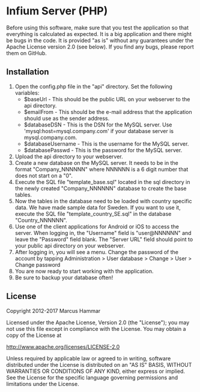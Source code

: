 Infium Server (PHP)
===================
Before using this software, make sure that you test the application so
that everything is calculated as expected. It is a big application and
there might be bugs in the code. It is provided "as is" without any
guarantees under the Apache License version 2.0 (see below). If you
find any bugs, please report them on GitHub.

Installation
------------
1. Open the config.php file in the "api" directory. Set the
   following variables:
   - $baseUrl - This should be the public URL on your webserver
     to the api directory.
   - $emailFrom - This should be the e-mail address that the
     application should use as the sender address.
   - $databaseDSN - This is the DSN for the MySQL server. Use
     'mysql:host=mysql.company.com' if your database server is
     mysql.company.com.
   - $databaseUsername - This is the username for the MySQL server.
   - $databasePasswd - This is the password for the MySQL server.
2. Upload the api directory to your webserver.
3. Create a new database on the MySQL server. It needs to be in the
   format "Company_NNNNNN" where NNNNNN is a 6 digit number that does
   not start on a "0".
4. Execute the SQL file "template_base.sql" located in the sql
   directory in the newly created "Company_NNNNNN" database to create
   the base tables.
5. Now the tables in the database need to be loaded with country
   specific data. We have made sample data for Sweden. If you want
   to use it, execute the SQL file "template_country_SE.sql" in the
   database "Country_NNNNNN".
6. Use one of the client applications for Android or iOS to access
   the server. When logging in, the "Username" field is "user@NNNNNN"
   and leave the "Password" field blank. The "Server URL" field should
   point to your public api directory on your webserver.
7. After logging in, you will see a menu. Change the password of the
   account by tapping Administration > User database > Change >
   User > Change password
8. You are now ready to start working with the application.
9. Be sure to backup your database often!

License
-------
Copyright 2012-2017 Marcus Hammar

Licensed under the Apache License, Version 2.0 (the "License");
you may not use this file except in compliance with the License.
You may obtain a copy of the License at

<http://www.apache.org/licenses/LICENSE-2.0>

Unless required by applicable law or agreed to in writing, software
distributed under the License is distributed on an "AS IS" BASIS,
WITHOUT WARRANTIES OR CONDITIONS OF ANY KIND, either express or implied.
See the License for the specific language governing permissions and
limitations under the License.
